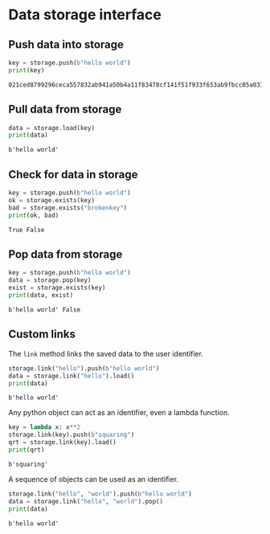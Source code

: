 # Data storage interface

## Push data into storage

```python
key = storage.push(b"hello world")
print(key)
```

```plain
021ced8799296ceca557832ab941a50b4a11f83478cf141f51f933f653ab9fbcc05a037cddbed06e309bf334942c4e58cdf1a46e237911ccd7fcf9787cbc7fd0
```

## Pull data from storage

```python
data = storage.load(key)
print(data)
```

```plain
b'hello world'
```

## Check for data in storage

```python
key = storage.push(b"hello world")
ok = storage.exists(key)
bad = storage.exists("brokenkey")
print(ok, bad)
```

```plain
True False
```

## Pop data from storage

```python
key = storage.push(b"hello world")
data = storage.pop(key)
exist = storage.exists(key)
print(data, exist)
```

```plain
b'hello world' False
```

## Custom links

The ``link`` method links the saved data to the user identifier.

```python
storage.link("hello").push(b"hello world")
data = storage.link("hello").load()
print(data)
```

```plain
b'hello world'
```

Any python object can act as an identifier, even a lambda function.

```python
key = lambda x: x**2
storage.link(key).push(b"squaring")
qrt = storage.link(key).load()
print(qrt)
```

```plain
b'squaring'
```

A sequence of objects can be used as an identifier.

```python
storage.link("hello", "world").push(b"hello world")
data = storage.link("hello", "world").pop()
print(data)
```

```plain
b'hello world'
```
